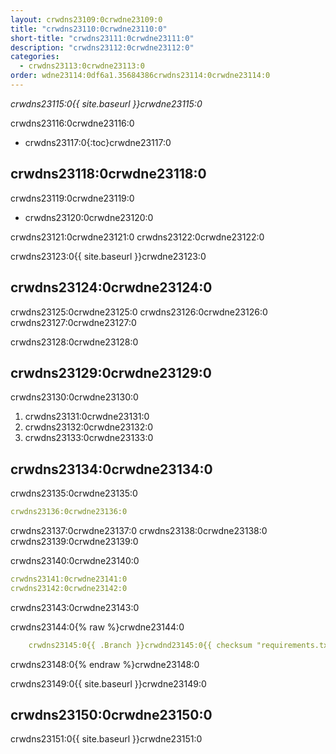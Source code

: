 ```yaml
---
layout: crwdns23109:0crwdne23109:0
title: "crwdns23110:0crwdne23110:0"
short-title: "crwdns23111:0crwdne23111:0"
description: "crwdns23112:0crwdne23112:0"
categories:
  - crwdns23113:0crwdne23113:0
order: wdne23114:0df6a1.35684386crwdns23114:0crwdne23114:0
---
```

*crwdns23115:0{{ site.baseurl }}crwdne23115:0*

crwdns23116:0crwdne23116:0

- crwdns23117:0{:toc}crwdne23117:0

## crwdns23118:0crwdne23118:0

crwdns23119:0crwdne23119:0

- crwdns23120:0crwdne23120:0

crwdns23121:0crwdne23121:0 crwdns23122:0crwdne23122:0

crwdns23123:0{{ site.baseurl }}crwdne23123:0

## crwdns23124:0crwdne23124:0

crwdns23125:0crwdne23125:0 crwdns23126:0crwdne23126:0 crwdns23127:0crwdne23127:0

crwdns23128:0crwdne23128:0

## crwdns23129:0crwdne23129:0

crwdns23130:0crwdne23130:0

1. crwdns23131:0crwdne23131:0
2. crwdns23132:0crwdne23132:0
3. crwdns23133:0crwdne23133:0

## crwdns23134:0crwdne23134:0

crwdns23135:0crwdne23135:0

```yaml
crwdns23136:0crwdne23136:0
```

crwdns23137:0crwdne23137:0 crwdns23138:0crwdne23138:0 crwdns23139:0crwdne23139:0

crwdns23140:0crwdne23140:0

```yaml
crwdns23141:0crwdne23141:0
crwdns23142:0crwdne23142:0
```

crwdns23143:0crwdne23143:0

crwdns23144:0{% raw %}crwdne23144:0

```yaml
    crwdns23145:0{{ .Branch }}crwdnd23145:0{{ checksum "requirements.txt" }}crwdne23145:0 crwdns23146:0{{ .Branch }}crwdnd23146:0{{ checksum "requirements.txt" }}crwdne23146:0 crwdns23147:0crwdne23147:0    
```

crwdns23148:0{% endraw %}crwdne23148:0

crwdns23149:0{{ site.baseurl }}crwdne23149:0

## crwdns23150:0crwdne23150:0

crwdns23151:0{{ site.baseurl }}crwdne23151:0